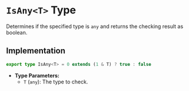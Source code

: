 # **`IsAny<T>` Type**

Determines if the specified type is `any` and returns the checking result as boolean.


## Implementation
```ts
export type IsAny<T> = 0 extends (1 & T) ? true : false
```

- **Type Parameters:**
  - `T` (`any`): The type to check.
